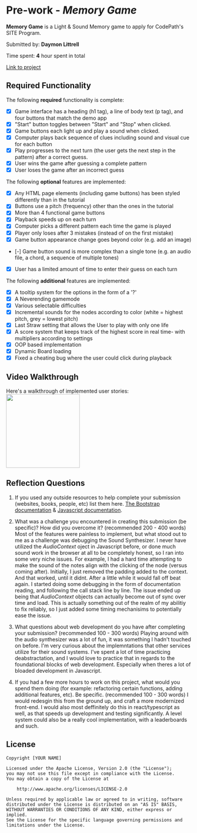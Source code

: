 # Pre-work - _Memory Game_

**Memory Game** is a Light & Sound Memory game to apply for CodePath's SITE Program.

Submitted by: **Daymon Littrell**

Time spent: **4** hour spent in total

[Link to project](https://truth-noiseless-degree.glitch.me/)

## Required Functionality

The following **required** functionality is complete:

- [x] Game interface has a heading (h1 tag), a line of body text (p tag), and four buttons that match the demo app
- [x] "Start" button toggles between "Start" and "Stop" when clicked.
- [x] Game buttons each light up and play a sound when clicked.
- [x] Computer plays back sequence of clues including sound and visual cue for each button
- [x] Play progresses to the next turn (the user gets the next step in the pattern) after a correct guess.
- [x] User wins the game after guessing a complete pattern
- [x] User loses the game after an incorrect guess

The following **optional** features are implemented:

- [x] Any HTML page elements (including game buttons) has been styled differently than in the tutorial
- [x] Buttons use a pitch (frequency) other than the ones in the tutorial
- [x] More than 4 functional game buttons
- [x] Playback speeds up on each turn
- [x] Computer picks a different pattern each time the game is played
- [x] Player only loses after 3 mistakes (instead of on the first mistake)
- [x] Game button appearance change goes beyond color (e.g. add an image)
- [-] Game button sound is more complex than a single tone (e.g. an audio file, a chord, a sequence of multiple tones)
- [x] User has a limited amount of time to enter their guess on each turn

The following **additional** features are implemented:

- [x] A tooltip system for the options in the form of a '?'
- [x] A Neverending gamemode
- [x] Various selectable difficulties
- [x] Incremental sounds for the nodes according to color (white = highest pitch, grey = lowest pitch)
- [x] Last Straw setting that allows the User to play with only one life
- [x] A score system that keeps track of the highest score in real time- with multipliers according to settings
- [x] OOP based implementation
- [x] Dynamic Board loading
- [x] Fixed a cheating bug where the user could click during playback

## Video Walkthrough

Here's a walkthrough of implemented user stories:
<img src="http://g.recordit.co/7erE1C0AaL.gif" style="width:200px;">

## Reflection Questions

1. If you used any outside resources to help complete your submission (websites, books, people, etc) list them here.
   [The Bootstrap documentation](https://getbootstrap.com/docs/4.3/) & [Javascript documentation](https://developer.mozilla.org/en-US/docs/Web/JavaScript/Reference).

2. What was a challenge you encountered in creating this submission (be specific)? How did you overcome it? (recommended 200 - 400 words)
   Most of the features were painless to implement, but what stood out to me as a challenge was
   debugging the Sound Synthesizer. I never have utilized the _AudioContext_ oject in Javascript
   before, or done much sound work in the browser at all to be completely honest, so I ran into
   some very niche issues. For example, I had a hard time attempting to make the sound of the notes
   align with the clicking of the node (versus coming after). Initially, I just removed the padding
   added to the context. And that worked, until it didnt. After a little while it would fall off
   beat again. I started doing some debugging in the form of documentation reading, and following
   the call stack line by line. The issue ended up being that _AudioContext_ objects can actually
   become out of sync over time and load. This is actually something out of the realm of my abilitiy
   to fix reliably, so I just added some timing mechanisims to potentially ease the issue.

3. What questions about web development do you have after completing your submission? (recommended 100 - 300 words)
   Playing around with the audio synthesizer was a lot of fun, it was something I hadn't touched
   on before. I'm very curious about the implemntations that other services utilize for their sound
   systems. I've spent a lot of time practicing deabstractation, and I would love to practice that in regards
   to the foundational blocks of web development. Especially when theres a lot of bloaded development in Javascript.

4. If you had a few more hours to work on this project, what would you spend them doing (for example: refactoring certain functions, adding additional features, etc). Be specific. (recommended 100 - 300 words)
   I would redesgin this from the ground up, and craft a more modernized front-end. I would also most deffinitely
   do this in react/typescript as well, as that speeds up development and testing significantly. A level system
   could also be a really cool implementation, with a leaderboards and such.

## License

    Copyright [YOUR NAME]

    Licensed under the Apache License, Version 2.0 (the "License");
    you may not use this file except in compliance with the License.
    You may obtain a copy of the License at

        http://www.apache.org/licenses/LICENSE-2.0

    Unless required by applicable law or agreed to in writing, software
    distributed under the License is distributed on an "AS IS" BASIS,
    WITHOUT WARRANTIES OR CONDITIONS OF ANY KIND, either express or implied.
    See the License for the specific language governing permissions and
    limitations under the License.
